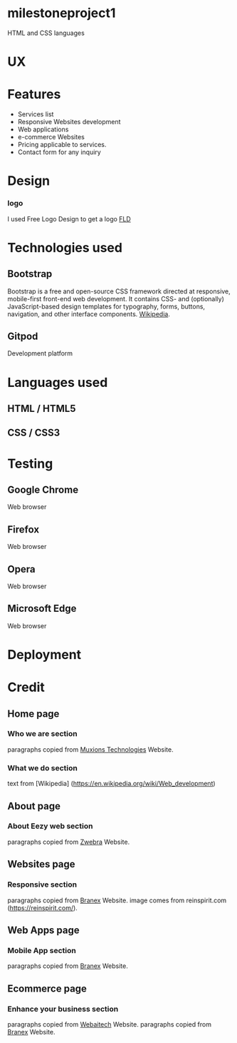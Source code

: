 # milestoneproject1
HTML and CSS languages

# UX

# Features
* Services list
 * Responsive Websites development
 * Web applications
 * e-commerce Websites
* Pricing applicable to services.
* Contact form for any inquiry



# Design
### logo
I used Free Logo Design to get a logo 
[FLD](http://freelogodesign.org)

# Technologies used
## Bootstrap
Bootstrap is a free and open-source CSS framework directed at responsive, mobile-first front-end web development. It contains CSS- and (optionally) JavaScript-based design templates for typography, forms, buttons, navigation, and other interface components. [Wikipedia](https://en.wikipedia.org/wiki/Bootstrap_(front-end_framework)).
## Gitpod
Development platform

# Languages used
## HTML / HTML5
## CSS / CSS3

# Testing
## Google Chrome
Web browser
## Firefox
Web browser
## Opera
Web browser
## Microsoft Edge
Web browser

# Deployment

# Credit
## Home page
### Who we are section
paragraphs copied from [Muxions Technologies](https://muxions.ca/) Website.
### What we do section
text from [Wikipedia] (https://en.wikipedia.org/wiki/Web_development)

## About page
### About Eezy web section
paragraphs copied from [Zwebra](https://zwebra.com/about.html) Website.
## Websites page
### Responsive section
paragraphs copied from [Branex](https://www.branex.ca/mobile-app-development/) Website.
image comes from reinspirit.com (https://reinspirit.com/).
## Web Apps page
### Mobile App section
paragraphs copied from [Branex](https://www.branex.ca/mobile-app-development/) Website.
## Ecommerce page
### Enhance your business section
paragraphs copied from [Webaitech](https://www.webaitech.com/services.php) Website.
paragraphs copied from [Branex](https://www.branex.ca/mobile-app-development/) Website.




